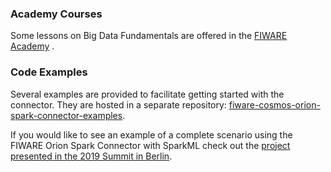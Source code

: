 ### Academy Courses

Some lessons on Big Data Fundamentals are offered in the
[FIWARE Academy](https://fiware-academy.readthedocs.io/en/latest/processing/cosmos/) .

### Code Examples

Several examples are provided to facilitate getting started with the connector. They are hosted in a separate
repository:
[fiware-cosmos-orion-spark-connector-examples](https://github.com/ging/fiware-cosmos-orion-spark-connector-examples).

If you would like to see an example of a complete scenario using the FIWARE Orion Spark Connector with SparkML check out
the [project presented in the 2019 Summit in Berlin](https://github.com/ging/fiware-global-summit-berlin-2019-ml).
